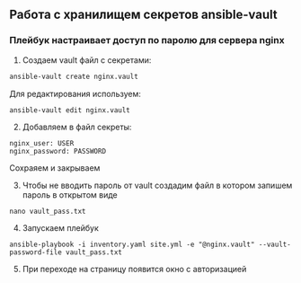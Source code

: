 ## Работа с хранилищем секретов ansible-vault
### Плейбук настраивает доступ по паролю для сервера nginx

1. Создаем vault файл с секретами:
```bash
ansible-vault create nginx.vault
```  
Для редактирования используем:
```bash
ansible-vault edit nginx.vault
```

2. Добавляем в файл секреты:
```shell
nginx_user: USER
nginx_password: PASSWORD
```
Сохраяем и закрываем

3. Чтобы не вводить пароль от vault создадим файл в котором запишем пароль в открытом виде
```shell
nano vault_pass.txt 
```

4. Запускаем плейбук
```shell
ansible-playbook -i inventory.yaml site.yml -e "@nginx.vault" --vault-password-file vault_pass.txt
```

5. При переходе на страницу появится окно с авторизацией


